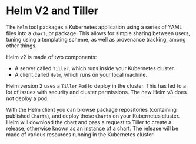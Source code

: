 # Helm V2 and Tiller

The `helm` tool packages a Kubernetes application using a series of YAML files into a `chart`, or package. This allows for simple sharing between users, tuning using a templating scheme, as well as provenance tracking, among other things.

Helm v2 is made of two components:

- A server called `Tiller`, which runs inside your Kubernetes cluster.
- A client called `Helm`, which runs on your local machine.

Helm version 2 uses a `Tiller` `Pod` to deploy in the cluster. This has led to a lot of issues with security and cluster permissions. The new Helm v3 does not deploy a pod.

With the Helm client you can browse package repositories (containing published `Charts`), and deploy those `Charts` on your Kubernetes cluster. Helm will download the chart and pass a request to Tiller to create a release, otherwise known as an instance of a chart. The release will be made of various resources running in the Kubernetes cluster.
